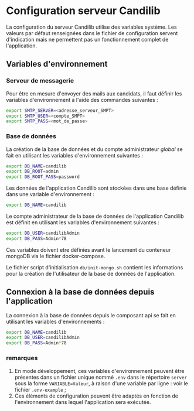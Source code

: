 # Configuration serveur Candilib

La configuration du serveur Candilib utilise des variables système. Les valeurs par défaut renseignées dans le fichier de configuration servent d'indication mais ne permettent pas un fonctionnement complet de l'application.

## Variables d'environnement

### Serveur de messagerie

Pour être en mesure d'envoyer des mails aux candidats, il faut définir les variables d'environnement à l'aide des commandes suivantes :

```bash
export SMTP_SERVER=<adresse_serveur_SMPT>
export SMTP_USER=<compte_SMPT>
export SMTP_PASS=<mot_de_passe>
```

### Base de données

La création de la base de données et du compte administrateur _global_ se fait en utilisant les variables d'environnement suivantes :

```bash
export DB_NAME=candilib
export DB_ROOT=admin
export DB_ROOT_PASS=password
```

Les données de l'application Candilib sont stockées dans une base définie dans une variable d'environnement :

```bash
export DB_NAME=candilib
```

Le compte administrateur de la base de données de l'application Candilib est définit en utilisant les variables d'environnement suivantes :

```bash
export DB_USER=candilibAdmin
export DB_PASS=Admin*78
```

Ces variables doivent etre définies avant le lancement du conteneur mongoDB via le fichier docker-compose.

Le fichier script d'initialisation `db/init-mongo.sh` contient les informations pour la création de l'utilisateur de la base de données de l'application.

## Connexion à la base de données depuis l'application

La connexion à la base de données depuis le composant api se fait en utilisant les variables d'environnements :

```bash
export DB_NAME=candilib
export DB_USER=candilibAdmin
export DB_PASS=Admin*78
```

### remarques

1. En mode développement, ces variables d'environnement peuvent être présentes dans un fichier unique nommé `.env` dans le répertoire `server`
   sous la forme `VARIABLE=Valeur`, à raison d'une variable par ligne : voir le fichier `.env-example` ;
2. Ces éléments de configuration peuvent être adaptés en fonction de l'environnement dans lequel l'application sera exécutée.
